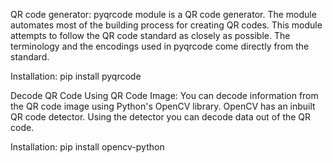 QR code generator:
pyqrcode module is a QR code generator. 
The module automates most of the building process for creating QR codes. 
This module attempts to follow the QR code standard as closely as possible. 
The terminology and the encodings used in pyqrcode come directly from the standard.

Installation:
pip install pyqrcode

Decode QR Code Using QR Code Image:
You can decode information from the QR code image using Python's OpenCV library. 
OpenCV has an inbuilt QR code detector. Using the detector you can decode data out of the QR code.

Installation:
pip install opencv-python
